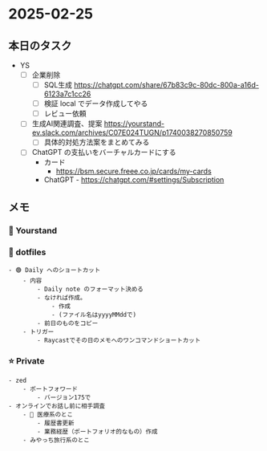 # 2025-02-25

## 本日のタスク

- YS
  - [ ] 企業削除
    - [ ] SQL生成 https://chatgpt.com/share/67b83c9c-80dc-800a-a16d-6123a7c1cc26
    - [ ] 検証 local でデータ作成してやる
    - [ ] レビュー依頼
  - [ ] 生成AI関連調査、提案 https://yourstand-ev.slack.com/archives/C07E024TUGN/p1740038270850759
    - [ ] 具体的対処方法案をまとめてみる
  - [ ] ChatGPT の支払いをバーチャルカードにする
    - カード
      - https://bsm.secure.freee.co.jp/cards/my-cards
    - ChatGPT - https://chatgpt.com/#settings/Subscription

## メモ

### 🔵 Yourstand

### 🔴 dotfiles

    - 🟢 Daily へのショートカット
        - 内容
            - Daily note のフォーマット決める
            - なければ作成。
                - 作成
                - (ファイル名はyyyyMMddで)
            - 前日のものをコピー
        - トリガー
            - Raycastでその日のメモへのワンコマンドショートカット

### ⭐️ Private

    - zed
        - ポートフォワード
            - バージョン175で
    - オンラインでお話し前に相手調査
        - 📝 医療系のとこ
            - 履歴書更新
            - 業務経歴（ポートフォリオ的なもの）作成
        - みやっち旅行系のとこ
